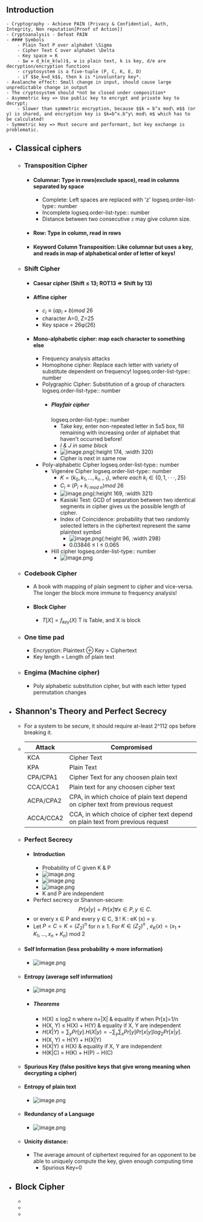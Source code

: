 ## Introduction
	- Cryptography - Achieve PAIN (Privacy & Confidential, Auth, Integrity, Non reputation[Proof of Action])
	- Cryptoanalysis - Defeat PAIN
	- #### Symbols
		- Plain Text P over alphabet \Sigma
		- Cipher Text C over alphabet \Delta
		- Key space = K
		- $w = d_k(e_k(w))$, w is plain text, k is key, d/e are decryption/encryption functions
		- cryptosystem is a five-tuple (P, C, K, E, D)
		- if $$e_k=d_k$$, then k is *involuntary key*.
	- Avalanche effect: Small change in input, should cause large unpredictable change in output
	- The cryptosystem should *not be closed under composition*
	- Asymmetric key => Use public key to encrypt and private key to decrypt;
		- Slower than symmetric encryption, because $$k = b^x mod\ m$$ (or y) is shared, and encryption key is $k=b^x.b^y\ mod\ m$ which has to be calculated!
	- Symmetric key => Most secure and performant, but key exchange is problematic.
- ## Classical ciphers
	- ### Transposition Cipher
		- #### Columnar: Type in rows(exclude space), read in columns separated by space
			- Complete: Left spaces are replaced with 'z'
			  logseq.order-list-type:: number
			- Incomplete
			  logseq.order-list-type:: number
			- Distance between two consecutive `z` may give column size.
		- #### Row: Type in column, read in rows
		- #### Keyword Column Transposition: Like columnar but uses a key, and reads in map of alphabetical order of letter of keys!
	- ### Shift Cipher
		- #### Caesar cipher (Shift $\le$ 13; ROT13 => Shift by 13)
		- #### Affine cipher
			- $c_i ≡ (ap_i + b) mod\ 26$
			- character A=0, Z=25
			- Key space = 26φ(26)
		- #### Mono-alphabetic cipher: map each character to something else
			- Frequency analysis attacks
			- Homophone cipher: Replace each letter with variety of substitute dependent on frequency!
			  logseq.order-list-type:: number
			- Polygraphic Cipher: Substitution of a group of characters
			  logseq.order-list-type:: number
				- ##### Playfair cipher
				  logseq.order-list-type:: number
					- Take key, enter non-repeated letter in 5x5 box, fill remaining with increasing order of alphabet that haven't occurred before!
					- *I & J in same block*
					- ![image.png](../assets/image_1726312051911_0.png){:height 174, :width 320}
					- Cipher is next in same row
			- Poly-alphabetic Cipher
			  logseq.order-list-type:: number
				- Vigenére Cipher
				  logseq.order-list-type:: number
					- $K = (k_0, k_1, ... , k_{n−1}) ,\ where\ each\ k_i ∈ \{0, 1, · · · , 25\}$
					- $C_i ≡ (P_i + k_{i\ mod\ n}) mod\ 26$
					- ![image.png](../assets/image_1726313318369_0.png){:height 169, :width 321}
					- Kasiski Test: GCD of separation between two identical segments in cipher gives us the possible length of cipher.
					- Index of Coincidence: probability that two randomly selected letters in the ciphertext represent the same plaintext symbol
						- ![image.png](../assets/image_1726313609639_0.png){:height 96, :width 298}
						- 0.03846 ≤ I ≤ 0.065
				- Hill cipher
				  logseq.order-list-type:: number
					- ![image.png](../assets/image_1726313863756_0.png)
	- ### Codebook Cipher
		- A book with mapping of plain segment to cipher and vice-versa. The longer the block more immune to frequency analysis!
		- #### Block Cipher
			- $T[X] = f_{key}(X)$ T is Table, and X is block
	- ### One time pad
		- Encryption: Plaintext ⊕ Key = Ciphertext
		- Key length = Length of plain text
	- ### Engima (Machine cipher)
		- Poly alphabetic substitution cipher, but with each letter typed permutation changes
- ## Shannon's Theory and Perfect Secrecy
	- For a system to be secure, it should require at-least 2^112 ops before breaking it.
	- |Attack|Compromised|
	  |--|--|
	  |KCA|Cipher Text|
	  |KPA|Plain Text|
	  |CPA/CPA1|Cipher Text for any choosen plain text|
	  |CCA/CCA1|Plain text for any choosen cipher text|
	  |ACPA/CPA2|CPA, in which choice of plain text depend on cipher text from previous request|
	  |ACCA/CCA2|CCA, in which choice of cipher text depend on plain text from previous request|
	- ### Perfect Secrecy
		- #### Introduction
			- Probability of C given K & P
			- ![image.png](../assets/image_1726381040007_0.png)
			- ![image.png](../assets/image_1726382486332_0.png)
			- ![image.png](../assets/image_1726382504034_0.png)
			- K and P are independent
		- Perfect secrecy or Shannon-secure: $$Pr[x|y] = Pr[x] ∀x ∈ P, y ∈ C.$$
		- or every x ∈ P and every y ∈ C, ∃ ! K : eK (x) = y.
		- Let $P = C = K = (Z_2)^n$ for n ≥ 1. For $K ∈ (Z_2)^n$ , $e_K (x) = (x_1 + K_1, . . . , x_n + K_n)$ mod 2
	- #### Self Information (less probability => more information)
		- ![image.png](../assets/image_1726383763625_0.png)
	- #### Entropy (average self information)
		- ![image.png](../assets/image_1726384169878_0.png)
		- ##### Theorems
			- H(X) ≤ log2 n where n=|X| & equality if when Pr[x]=1/n
			- H(X, Y) ≤ H(X) + H(Y) & equality if X, Y are independent
			- $H(X|Y) = ∑_y Pr[y].H(X|y) = − ∑_y ∑_x Pr[y]Pr[x|y] log_2 Pr[x|y]$.
			- H(X, Y) = H(Y) + H(X|Y)
			- H(X|Y) ≤ H(X) & equality if X, Y are independent
			- H(K|C) = H(K) + H(P) − H(C)
	- #### Spurious Key (false positive keys that give wrong meaning when decrypting a cipher)
	- #### Entropy of plain text
		- ![image.png](../assets/image_1726397925295_0.png)
	- #### Redundancy of a Language
		- ![image.png](../assets/image_1726397968270_0.png)
	- #### Unicity distance:
		- The average amount of ciphertext required for an opponent to be able to uniquely compute the key, given enough computing time
			- Spurious Key=0
- ## Block Cipher
	-
	-
	-